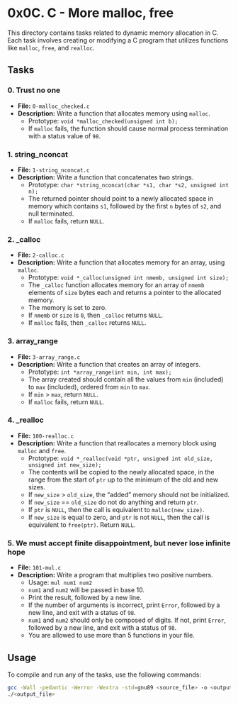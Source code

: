 # 0x0C. C - More malloc, free

This directory contains tasks related to dynamic memory allocation in C. Each task involves creating or modifying a C program that utilizes functions like `malloc`, `free`, and `realloc`.

## Tasks

### 0. Trust no one
- **File:** `0-malloc_checked.c`
- **Description:** Write a function that allocates memory using `malloc`.
  - Prototype: `void *malloc_checked(unsigned int b);`
  - If `malloc` fails, the function should cause normal process termination with a status value of `98`.

### 1. string_nconcat
- **File:** `1-string_nconcat.c`
- **Description:** Write a function that concatenates two strings.
  - Prototype: `char *string_nconcat(char *s1, char *s2, unsigned int n);`
  - The returned pointer should point to a newly allocated space in memory which contains `s1`, followed by the first `n` bytes of `s2`, and null terminated.
  - If `malloc` fails, return `NULL`.

### 2. _calloc
- **File:** `2-calloc.c`
- **Description:** Write a function that allocates memory for an array, using `malloc`.
  - Prototype: `void *_calloc(unsigned int nmemb, unsigned int size);`
  - The `_calloc` function allocates memory for an array of `nmemb` elements of `size` bytes each and returns a pointer to the allocated memory.
  - The memory is set to zero.
  - If `nmemb` or `size` is `0`, then `_calloc` returns `NULL`.
  - If `malloc` fails, then `_calloc` returns `NULL`.

### 3. array_range
- **File:** `3-array_range.c`
- **Description:** Write a function that creates an array of integers.
  - Prototype: `int *array_range(int min, int max);`
  - The array created should contain all the values from `min` (included) to `max` (included), ordered from `min` to `max`.
  - If `min` > `max`, return `NULL`.
  - If `malloc` fails, return `NULL`.

### 4. _realloc
- **File:** `100-realloc.c`
- **Description:** Write a function that reallocates a memory block using `malloc` and `free`.
  - Prototype: `void *_realloc(void *ptr, unsigned int old_size, unsigned int new_size);`
  - The contents will be copied to the newly allocated space, in the range from the start of `ptr` up to the minimum of the old and new sizes.
  - If `new_size` > `old_size`, the “added” memory should not be initialized.
  - If `new_size` == `old_size` do not do anything and return `ptr`.
  - If `ptr` is `NULL`, then the call is equivalent to `malloc(new_size)`.
  - If `new_size` is equal to zero, and `ptr` is not `NULL`, then the call is equivalent to `free(ptr)`. Return `NULL`.

### 5. We must accept finite disappointment, but never lose infinite hope
- **File:** `101-mul.c`
- **Description:** Write a program that multiplies two positive numbers.
  - Usage: `mul num1 num2`
  - `num1` and `num2` will be passed in base 10.
  - Print the result, followed by a new line.
  - If the number of arguments is incorrect, print `Error`, followed by a new line, and exit with a status of `98`.
  - `num1` and `num2` should only be composed of digits. If not, print `Error`, followed by a new line, and exit with a status of `98`.
  - You are allowed to use more than 5 functions in your file.

## Usage

To compile and run any of the tasks, use the following commands:

```sh
gcc -Wall -pedantic -Werror -Wextra -std=gnu89 <source_file> -o <output_file>
./<output_file>
